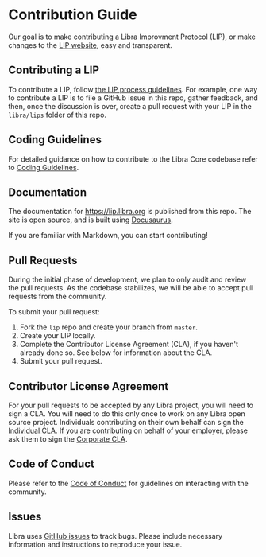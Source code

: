 # Contribution Guide

Our goal is to make contributing a Libra Improvment Protocol (LIP), or make changes to the [LIP website](https://lip.libra.org), easy and transparent.

## Contributing a LIP

To contribute a LIP, follow [the LIP process guidelines](https://lip.libra.org/overview#the-lip-process). For example, one way to contribute a LIP is to file a GitHub issue in this repo, gather feedback, and then, once the discussion is over, create a pull request with your LIP in the `libra/lips` folder of this repo.

## Coding Guidelines

For detailed guidance on how to contribute to the Libra Core codebase refer to [Coding Guidelines](https://developers.libra.org/docs/coding-guidelines).

## Documentation

The documentation for https://lip.libra.org is published from this repo. The site is open source, and is built using [Docusaurus](https://v2.docusaurus.io/).

If you are familiar with Markdown, you can start contributing!

## Pull Requests

During the initial phase of development, we plan to only audit and review the pull requests. As the codebase stabilizes, we will be able to accept pull requests from the community.

To submit your pull request:

1. Fork the `lip` repo and create your branch from `master`.
2. Create your LIP locally.
3. Complete the Contributor License Agreement (CLA), if you haven't already done so. See below for information about the CLA.
4. Submit your pull request.

## Contributor License Agreement

For your pull requests to be accepted by any Libra project, you will need to sign a CLA. You will need to do this only once to work on any Libra open source project. Individuals contributing on their own behalf can sign the [Individual CLA](https://github.com/libra/libra/blob/master/contributing/individual-cla.pdf). If you are contributing on behalf of your employer, please ask them to sign the [Corporate CLA](https://github.com/libra/libra/blob/master/contributing/corporate-cla.pdf).

## Code of Conduct
Please refer to the [Code of Conduct](https://github.com/libra/libra/blob/master/CODE_OF_CONDUCT.md) for guidelines on interacting with the community.

## Issues

Libra uses [GitHub issues](https://github.com/libra/libra/issues) to track bugs. Please include necessary information and instructions to reproduce your issue.

